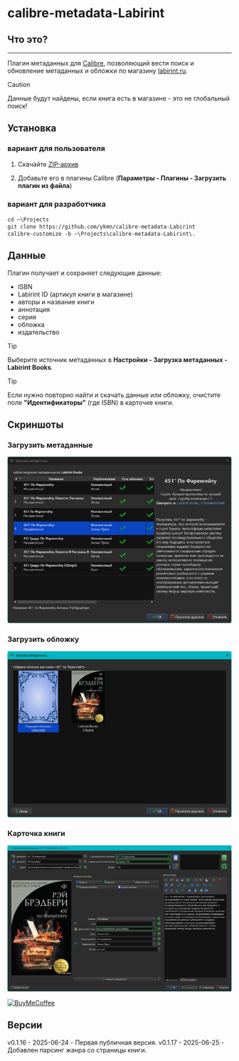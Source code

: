 ﻿# calibre-metadata-Labirint


## Что это?
-----------

Плагин метаданных для [Calibre](https://github.com/kovidgoyal/calibre), позволяющий вести поиск и обновление метаданных
и обложки по магазину [labirint.ru](https://www.labirint.ru/).

> [!CAUTION]
> Данные будут найдены, если книга есть в магазине - это не глобальный поиск!



## Установка

### вариант для пользователя

1. Скачайте [ZIP-архив](https://github.com/ykmn/calibre-metadata-labirint/releases/download/0.1.16/calibre-metadata-labirint-0.1.17.zip)

2. Добавьте его в плагины Calibre (**Параметры - Плагины - Загрузить плагин из файла**)

### вариант для разработчика

```
cd ~\Projects
git clone https://github.com/ykmn/calibre-metadata-Labirint
calibre-customize -b ~\Projects\calibre-metadata-Labirint\.
```



## Данные

Плагин получает и сохраняет следующие данные:

  * ISBN
  * Labirint ID (артикул книги в магазине)
  * авторы и название книги
  * аннотация
  * серия
  * обложка
  * издательство


  > [!TIP]
  > Выберите источник метаданных в **Настройки - Загрузка метаданных - Labirint Books**.

  > [!TIP]
  > Если нужно повторно найти и скачать данные или обложку, очистите
поле **"Идентификаторы"** (где ISBN) в карточке книги.

## Скриншоты

### Загрузить метаданные

![](images/metadata-search.png)

### Загрузить обложку

![](images/metadata-cover.png)

### Карточка книги

![](images/metadata-results.png)

[![BuyMeCoffee][buymecoffeebadge]][buymecoffee]

## Версии

v0.1.16 - 2025-06-24 - Первая публичная версия.
v0.1.17 - 2025-06-25 - Добавлен парсинг жанра со страницы книги.

[buymecoffee]: https://www.tbank.ru/cf/58Tlv2umMfW
[buymecoffeebadge]: https://img.shields.io/badge/buy%20me%20a%20coffee-donate-blue.svg?style=for-the-badge
